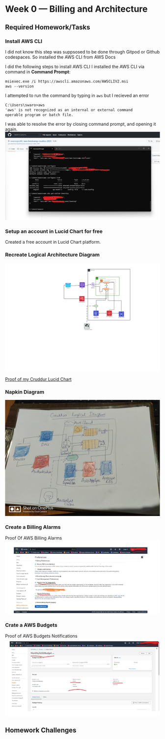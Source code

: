 # Week 0 — Billing and Architecture

## Required Homework/Tasks

### Install AWS CLI


I did not know this step was suppsosed to be done through Gitpod or Github codespaces.
So installed the AWS CLI from AWS Docs


I did the following steps to install AWS CLI
I installed the AWS CLI via command in **Command Prompt**:

```
msiexec.exe /i https://awscli.amazonaws.com/AWSCLIV2.msi
aws --version
```


I attempted to run the command by typing in `aws` but I recieved an error


```
C:\Users\swaro>aws
'aws' is not recognized as an internal or external command
operable program or batch file.
```
I was able to resolve the error by closing command prompt, and opening it again.
![Proof Of AWS CLI](assets/proof-of-aws-cli.jpg)

### Setup an account in Lucid Chart for free
Created a free account in Lucid Chart platform.

### Recreate Logical Architecture Diagram

![Cruddur Lucid Chart](assets/cruddur-logical-daigram-lucid-chart.jpeg)

[Proof of my Cruddur Lucid Chart ](https://lucid.app/lucidchart/7f7fd618-6cfb-416d-853a-b77da45ed7a2/edit?viewport_loc=-821%2C-428%2C3328%2C1646%2C0_0&invitationId=inv_2eaa3a62-2c3c-40f2-b023-74113e861666)


### Napkin Diagram

![Cruddur Logical Diagram](assets/cruddur-logical-daigram.jpeg)

### Create a Billing Alarms

Proof Of AWS Billing Alarms
![Proof Of AWS Billing Alarms](assets/proof-of-billing-alerts.jpg)

### Crate a AWS Budgets

Proof of AWS Budgets Notifications
![Proof of AWS Budgets Notifications](assets/proof-of-aws-budgets.jpg)


## Homework Challenges
